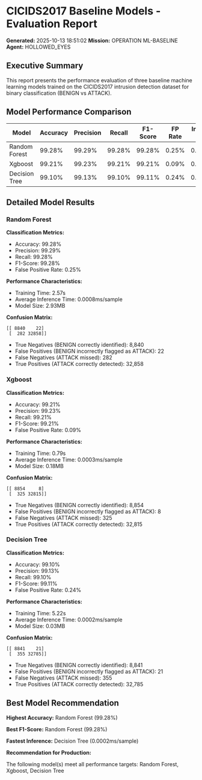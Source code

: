 # CICIDS2017 Baseline Models - Evaluation Report
**Generated:** 2025-10-13 18:51:02
**Mission:** OPERATION ML-BASELINE
**Agent:** HOLLOWED_EYES

## Executive Summary

This report presents the performance evaluation of three baseline machine learning models trained on the CICIDS2017 intrusion detection dataset for binary classification (BENIGN vs ATTACK).

## Model Performance Comparison

| Model | Accuracy | Precision | Recall | F1-Score | FP Rate | Inference Time |
|-------|----------|-----------|--------|----------|---------|----------------|
| Random Forest | 99.28% | 99.29% | 99.28% | 99.28% | 0.25% | 0.0008ms |
| Xgboost | 99.21% | 99.23% | 99.21% | 99.21% | 0.09% | 0.0003ms |
| Decision Tree | 99.10% | 99.13% | 99.10% | 99.11% | 0.24% | 0.0002ms |

## Detailed Model Results

### Random Forest

**Classification Metrics:**
- Accuracy: 99.28%
- Precision: 99.29%
- Recall: 99.28%
- F1-Score: 99.28%
- False Positive Rate: 0.25%

**Performance Characteristics:**
- Training Time: 2.57s
- Average Inference Time: 0.0008ms/sample
- Model Size: 2.93MB

**Confusion Matrix:**
```
[[ 8840    22]
 [  282 32858]]
```

- True Negatives (BENIGN correctly identified): 8,840
- False Positives (BENIGN incorrectly flagged as ATTACK): 22
- False Negatives (ATTACK missed): 282
- True Positives (ATTACK correctly detected): 32,858

### Xgboost

**Classification Metrics:**
- Accuracy: 99.21%
- Precision: 99.23%
- Recall: 99.21%
- F1-Score: 99.21%
- False Positive Rate: 0.09%

**Performance Characteristics:**
- Training Time: 0.79s
- Average Inference Time: 0.0003ms/sample
- Model Size: 0.18MB

**Confusion Matrix:**
```
[[ 8854     8]
 [  325 32815]]
```

- True Negatives (BENIGN correctly identified): 8,854
- False Positives (BENIGN incorrectly flagged as ATTACK): 8
- False Negatives (ATTACK missed): 325
- True Positives (ATTACK correctly detected): 32,815

### Decision Tree

**Classification Metrics:**
- Accuracy: 99.10%
- Precision: 99.13%
- Recall: 99.10%
- F1-Score: 99.11%
- False Positive Rate: 0.24%

**Performance Characteristics:**
- Training Time: 5.22s
- Average Inference Time: 0.0002ms/sample
- Model Size: 0.03MB

**Confusion Matrix:**
```
[[ 8841    21]
 [  355 32785]]
```

- True Negatives (BENIGN correctly identified): 8,841
- False Positives (BENIGN incorrectly flagged as ATTACK): 21
- False Negatives (ATTACK missed): 355
- True Positives (ATTACK correctly detected): 32,785

## Best Model Recommendation

**Highest Accuracy:** Random Forest (99.28%)

**Best F1-Score:** Random Forest (99.28%)

**Fastest Inference:** Decision Tree (0.0002ms/sample)

**Recommendation for Production:**

The following model(s) meet all performance targets: Random Forest, Xgboost, Decision Tree

